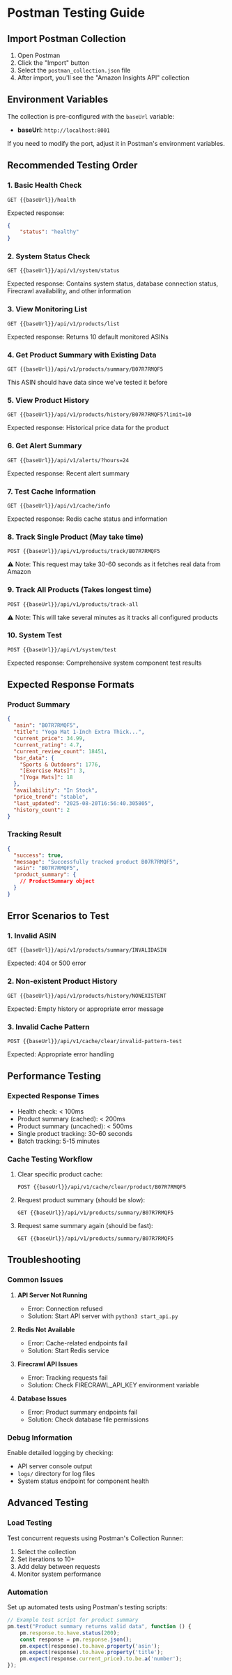 # Postman Testing Guide

## Import Postman Collection

1. Open Postman
2. Click the "Import" button
3. Select the `postman_collection.json` file
4. After import, you'll see the "Amazon Insights API" collection

## Environment Variables

The collection is pre-configured with the `baseUrl` variable:
- **baseUrl**: `http://localhost:8001`

If you need to modify the port, adjust it in Postman's environment variables.

## Recommended Testing Order

### 1. Basic Health Check
```
GET {{baseUrl}}/health
```
Expected response:
```json
{
    "status": "healthy"
}
```

### 2. System Status Check
```
GET {{baseUrl}}/api/v1/system/status
```
Expected response: Contains system status, database connection status, Firecrawl availability, and other information

### 3. View Monitoring List
```
GET {{baseUrl}}/api/v1/products/list
```
Expected response: Returns 10 default monitored ASINs

### 4. Get Product Summary with Existing Data
```
GET {{baseUrl}}/api/v1/products/summary/B07R7RMQF5
```
This ASIN should have data since we've tested it before

### 5. View Product History
```
GET {{baseUrl}}/api/v1/products/history/B07R7RMQF5?limit=10
```
Expected response: Historical price data for the product

### 6. Get Alert Summary
```
GET {{baseUrl}}/api/v1/alerts/?hours=24
```
Expected response: Recent alert summary

### 7. Test Cache Information
```
GET {{baseUrl}}/api/v1/cache/info
```
Expected response: Redis cache status and information

### 8. Track Single Product (May take time)
```
POST {{baseUrl}}/api/v1/products/track/B07R7RMQF5
```
⚠️ Note: This request may take 30-60 seconds as it fetches real data from Amazon

### 9. Track All Products (Takes longest time)
```
POST {{baseUrl}}/api/v1/products/track-all
```
⚠️ Note: This will take several minutes as it tracks all configured products

### 10. System Test
```
POST {{baseUrl}}/api/v1/system/test
```
Expected response: Comprehensive system component test results

## Expected Response Formats

### Product Summary
```json
{
  "asin": "B07R7RMQF5",
  "title": "Yoga Mat 1-Inch Extra Thick...",
  "current_price": 34.99,
  "current_rating": 4.7,
  "current_review_count": 18451,
  "bsr_data": {
    "Sports & Outdoors": 1776,
    "[Exercise Mats]": 3,
    "[Yoga Mats]": 18
  },
  "availability": "In Stock",
  "price_trend": "stable",
  "last_updated": "2025-08-20T16:56:40.305805",
  "history_count": 2
}
```

### Tracking Result
```json
{
  "success": true,
  "message": "Successfully tracked product B07R7RMQF5",
  "asin": "B07R7RMQF5",
  "product_summary": {
    // ProductSummary object
  }
}
```

## Error Scenarios to Test

### 1. Invalid ASIN
```
GET {{baseUrl}}/api/v1/products/summary/INVALIDASIN
```
Expected: 404 or 500 error

### 2. Non-existent Product History
```
GET {{baseUrl}}/api/v1/products/history/NONEXISTENT
```
Expected: Empty history or appropriate error message

### 3. Invalid Cache Pattern
```
POST {{baseUrl}}/api/v1/cache/clear/invalid-pattern-test
```
Expected: Appropriate error handling

## Performance Testing

### Expected Response Times
- Health check: < 100ms
- Product summary (cached): < 200ms
- Product summary (uncached): < 500ms
- Single product tracking: 30-60 seconds
- Batch tracking: 5-15 minutes

### Cache Testing Workflow
1. Clear specific product cache:
   ```
   POST {{baseUrl}}/api/v1/cache/clear/product/B07R7RMQF5
   ```

2. Request product summary (should be slow):
   ```
   GET {{baseUrl}}/api/v1/products/summary/B07R7RMQF5
   ```

3. Request same summary again (should be fast):
   ```
   GET {{baseUrl}}/api/v1/products/summary/B07R7RMQF5
   ```

## Troubleshooting

### Common Issues

1. **API Server Not Running**
   - Error: Connection refused
   - Solution: Start API server with `python3 start_api.py`

2. **Redis Not Available**
   - Error: Cache-related endpoints fail
   - Solution: Start Redis service

3. **Firecrawl API Issues**
   - Error: Tracking requests fail
   - Solution: Check FIRECRAWL_API_KEY environment variable

4. **Database Issues**
   - Error: Product summary endpoints fail
   - Solution: Check database file permissions

### Debug Information

Enable detailed logging by checking:
- API server console output
- `logs/` directory for log files
- System status endpoint for component health

## Advanced Testing

### Load Testing
Test concurrent requests using Postman's Collection Runner:
1. Select the collection
2. Set iterations to 10+
3. Add delay between requests
4. Monitor system performance

### Automation
Set up automated tests using Postman's testing scripts:
```javascript
// Example test script for product summary
pm.test("Product summary returns valid data", function () {
    pm.response.to.have.status(200);
    const response = pm.response.json();
    pm.expect(response).to.have.property('asin');
    pm.expect(response).to.have.property('title');
    pm.expect(response.current_price).to.be.a('number');
});
```